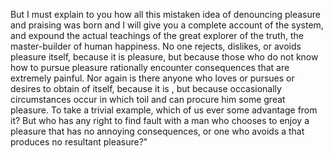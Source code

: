 But I must explain to you how all this mistaken idea of denouncing pleasure and praising 
was born and I will give you a complete account of the system, and expound the actual
teachings of the great explorer of the truth, the master-builder of human happiness.
No one rejects, dislikes, or avoids pleasure itself, because it is pleasure, but because
those who do not know how to pursue pleasure rationally encounter consequences that are
extremely painful. Nor again is there anyone who loves or pursues or desires to obtain  of
itself, because it is , but because occasionally circumstances occur in which toil and
 can procure him some great pleasure. To take a trivial example, which of us ever 
some advantage from it? But who
has any right to find fault with a man who chooses to enjoy a pleasure that has no
annoying consequences, or one who avoids a  that produces no resultant pleasure?"
